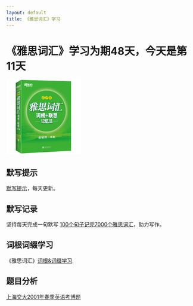 ```yaml
---
layout: default
title: 《雅思词汇》学习
---
```



# 《雅思词汇》学习为期48天，今天是第11天

<img src="images/ielts_vocabulary.jpg" alt="the cover of book"/>

## 默写提示

[默写提示](ielts-silent-writing.html)，每天更新。


## 默写记录
    
坚持每天完成一句默写 [100个句子记完7000个雅思词汇](ielts100.html)，助力写作。

## 词根词缀学习

《雅思词汇》[词根&词缀学习](ielts-root.html).

## 题目分析

[上海交大2001年春季英语考博题](en/enlish2017.html)

